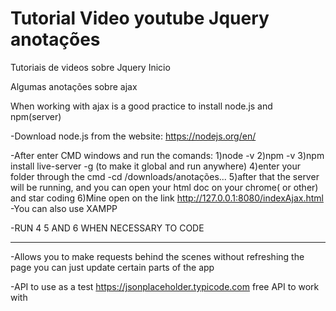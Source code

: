 # Tutorial Video youtube Jquery anotações
Tutoriais de videos sobre Jquery
Inicio

Algumas anotações sobre ajax

When working with ajax is a good practice to install node.js and npm(server)

-Download node.js from the website:
	https://nodejs.org/en/

-After enter CMD windows and run the comands:
	1)node -v
	2)npm -v
	3)npm install live-server -g 		(to make it global and run anywhere)
	4)enter your folder through the cmd
		-cd /downloads/anotações...
	5)after that the server will be running, and you can open your html doc on your chrome( or other) and star coding
	6)Mine open on the link http://127.0.0.1:8080/indexAjax.html
-You can also use XAMPP

-RUN 4 5 AND 6 WHEN NECESSARY TO CODE

-----------------------------------
-Allows you to make requests behind the scenes without refreshing the page
you can just update certain parts of the app

-API to use as a test
https://jsonplaceholder.typicode.com
free API to work with
